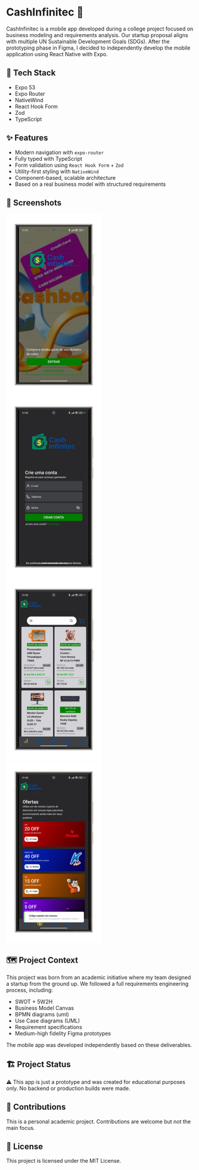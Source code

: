 # CashInfinitec 📱

CashInfinitec is a mobile app developed during a college project focused on business modeling and requirements analysis. Our startup proposal aligns with multiple UN Sustainable Development Goals (SDGs). After the prototyping phase in Figma, I decided to independently develop the mobile application using React Native with Expo.

## 🚀 Tech Stack

- Expo 53
- Expo Router
- NativeWind
- React Hook Form
- Zod
- TypeScript

## ✨ Features

- Modern navigation with `expo-router`
- Fully typed with TypeScript
- Form validation using `React Hook Form` + `Zod`
- Utility-first styling with `NativeWind`
- Component-based, scalable architecture
- Based on a real business model with structured requirements

## 📱 Screenshots

<img src="./.github/screenshots/com.victorlwb.cashinfinitec-portrait-auth.webp" width="256"/>
<img src="./.github/screenshots/com.victorlwb.cashinfinitec-portrait-auth_login.webp" width="256"/>
<img src="./.github/screenshots/com.victorlwb.cashinfinitec-portrait-home.webp" width="256"/>
<img src="./.github/screenshots/com.victorlwb.cashinfinitec-portrait-offers.webp" width="256"/>

## 🗺️ Project Context

This project was born from an academic initiative where my team designed a startup from the ground up. We followed a full requirements engineering process, including:

- SWOT + 5W2H
- Business Model Canvas
- BPMN diagrams (uml)
- Use Case diagrams (UML)
- Requirement specifications
- Medium-high fidelity Figma prototypes

The mobile app was developed independently based on these deliverables.

## 🏗️ Project Status

⚠️ This app is just a prototype and was created for educational purposes only. No backend or production builds were made.

## 🤝 Contributions

This is a personal academic project. Contributions are welcome but not the main focus.

## 📜 License

This project is licensed under the MIT License.
